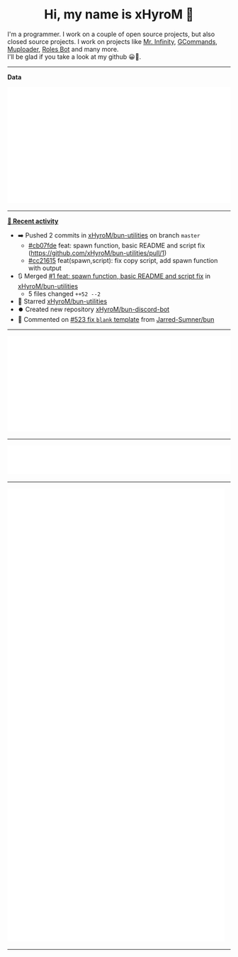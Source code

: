 <p align="center">
    <!-- <img src="https://avatars.githubusercontent.com/u/56601352" width="192" alt="hyro's pfp" /> -->
    <h1 align="center">Hi, my name is xHyroM 👋</h1>
</p>

I'm a programmer. I work on a couple of open source projects, but also closed source projects. I work on projects like [Mr. Infinity](https://discord.com/oauth2/authorize?client_id=720321585625694239&scope=bot%20applications.commands&permissions=8&redirect_uri=https://blobs.gq/imanager&prompt=consent&response_type=code), [GCommands](https://github.com/Garlic-Team/GCommands), [Muploader](https://github.com/xHyroM/Muploder), [Roles Bot](https://github.com/xHyroM/roles-bot) and many more.  
I'll be glad if you take a look at my github 😀👀.

___
**Data**

<img src="https://github.com/xHyroM/xHyroM/blob/master/.cache/base.svg">

___

**[📰 Recent activity](https://github.com/xHyroM)**
* ➡️ Pushed 2 commits in [xHyroM/bun-utilities](https://github.com/xHyroM/bun-utilities) on branch `master`
  * [#cb07fde](https://github.com/xHyroM/bun-utilities/commit/cb07fde) feat: spawn function, basic README and script fix (https://github.com/xHyroM/bun-utilities/pull/1)
  * [#cc21615](https://github.com/xHyroM/bun-utilities/commit/cc21615) feat(spawn,script): fix copy script, add spawn function with output
* 🔃 Merged [#1 feat: spawn function, basic README and script fix](https://github.com/xHyroM/bun-utilities/pull/1) in [xHyroM/bun-utilities](https://github.com/xHyroM/bun-utilities)
  * 5 files changed `++52 --2`
* 🌟 Starred [xHyroM/bun-utilities](https://github.com/xHyroM/bun-utilities)
* ⏺️ Created new repository  [xHyroM/bun-discord-bot](https://github.com/xHyroM/bun-discord-bot)
* 💬 Commented on [#523 fix `blank` template](https://github.com/Jarred-Sumner/bun/issues/523) from [Jarred-Sumner/bun](https://github.com/Jarred-Sumner/bun)


___

<img src="https://github.com/xHyroM/xHyroM/blob/master/.cache/isocalendar.svg">

___

<img src="https://github.com/xHyroM/xHyroM/blob/master/.cache/languages.svg">

___

<img src="https://github.com/xHyroM/xHyroM/blob/master/.cache/achievements.svg">

___

